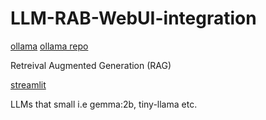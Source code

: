 # LLM-RAB-WebUI-integration
[ollama](https://ollama.com/) 
[ollama repo](https://github.com/ollama/ollama)

Retreival Augmented Generation (RAG)

[streamlit](https://streamlit.io/)

LLMs that small i.e gemma:2b, tiny-llama etc.
